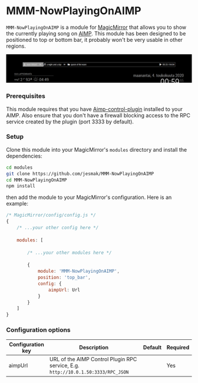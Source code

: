 # MMM-NowPlayingOnAIMP

`MMM-NowPlayingOnAIMP` is a module for [MagicMirror](https://github.com/MichMich/MagicMirror) that allows you to show the currently playing song on [AIMP](https://aimp.ru). This module has been designed to be positioned to top or bottom bar, it probably won't be very usable in other regions.

![Screenshot of the module](./screenshot_nowplaying.png)

### Prerequisites

This module requires that you have [Aimp-control-plugin](http://a0ivanov.github.io/aimp-control-plugin/) installed to your AIMP.
Also ensure that you don't have a firewall blocking access to the RPC service created by the plugin (port 3333 by default).

### Setup

Clone this module into your MagicMirror's `modules` directory and install the dependencies:

```sh
cd modules
git clone https://github.com/jesmak/MMM-NowPlayingOnAIMP
cd MMM-NowPlayingOnAIMP
npm install
```

then add the module to your MagicMirror's configuration. Here is an example:

```javascript
/* MagicMirror/config/config.js */
{
    /* ...your other config here */

    modules: [

        /* ...your other modules here */

        {
            module: 'MMM-NowPlayingOnAIMP',
            position: 'top_bar',
            config: {
                aimpUrl: Url
            }
        }
    ]
}
```

### Configuration options

| Configuration key | Description | Default | Required |
| --- | --- | --- | --- |
| aimpUrl | URL of the AIMP Control Plugin RPC service, E.g. `http://10.0.1.50:3333/RPC_JSON` | | Yes |
